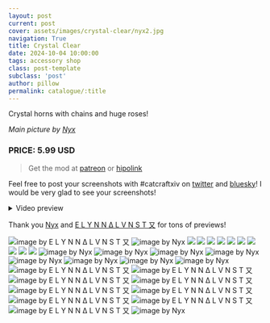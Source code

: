 ```yaml
---
layout: post
current: post
cover: assets/images/crystal-clear/nyx2.jpg
navigation: True
title: Crystal Clear
date: 2024-10-04 10:00:00
tags: accessory shop
class: post-template
subclass: 'post'
author: pillow
permalink: catalogue/:title
---
```


Crystal horns with chains and huge roses!

*Main picture by [Nyx](https://bsky.app/profile/tsukuyomi.bsky.social/post/3l6xowjah2f2h)*

### PRICE: 5.99 USD

> Get the mod at [patreon](https://www.patreon.com/catcraftFFXIV/shop/crystal-clear-horns-516913?source=storefront) or [hipolink](https://hipolink.me/pomigrein/products/crystal-clear--horns)

Feel free to post your screenshots with #catcraftxiv on [twitter](https://x.com/hashtag/catcraftxiv?src=hashtag_click) and [bluesky](https://bsky.app/hashtag/catcraftxiv)! I would be very glad to see your screenshots!

<details>
  <summary>Video preview</summary>
  <iframe src="https://www.youtube.com/embed/BYw_YHksPd0" width="720" height="405" frameborder="0" webkitallowfullscreen mozallowfullscreen allowfullscreen></iframe>
</details>

Thank you [Nyx](https://bsky.app/profile/tsukuyomi.bsky.social) and [E L Y N N Δ L V N S T 又](https://x.com/neongraves_) for tons of previews!

<img src="/assets/images/crystal-clear/Screenshot_2024-12-10_135318.jpg" title="image by E L Y N N Δ L V N S T 又"/>
<img src="/assets/images/crystal-clear/tsukuyomi 3l7bgtchkrt27_p0.jpg" title="image by Nyx"/>
<img src="/assets/images/crystal-clear/pic1.jpg"/>
<img src="/assets/images/crystal-clear/pic2.jpg"/>
<img src="/assets/images/crystal-clear/pic3.jpg"/>
<img src="/assets/images/crystal-clear/pic4.jpg"/>
<img src="/assets/images/crystal-clear/pic5.jpg"/>
<img src="/assets/images/crystal-clear/pic5-1.jpg"/>
<img src="/assets/images/crystal-clear/pic6.jpg"/>
<img src="/assets/images/crystal-clear/pic7.jpg"/>
<img src="/assets/images/crystal-clear/pic8.jpg"/>
<img src="/assets/images/crystal-clear/pic9.jpg"/>
<img src="/assets/images/crystal-clear/nyx1.jpg" title="image by Nyx"/>
<img src="/assets/images/crystal-clear/nyx3.jpg" title="image by Nyx"/>
<img src="/assets/images/crystal-clear/nyx4.jpg" title="image by Nyx"/>
<img src="/assets/images/crystal-clear/nyx5.jpg" title="image by Nyx"/>
<img src="/assets/images/crystal-clear/nyx6.jpg" title="image by Nyx"/>
<img src="/assets/images/crystal-clear/nyx7.jpg" title="image by Nyx"/>
<img src="/assets/images/crystal-clear/nyx8.jpg" title="image by Nyx"/>
<img src="/assets/images/crystal-clear/tsukuyomi 3l7hf37v5kt2q_p0.jpg" title="image by Nyx"/>
<img src="/assets/images/crystal-clear/Screenshot_2024-12-09_173647_processed3.jpg" title="image by E L Y N N Δ L V N S T 又"/>
<img src="/assets/images/crystal-clear/Screenshot_2024-12-10_001652.jpg" title="image by E L Y N N Δ L V N S T 又"/>
<img src="/assets/images/crystal-clear/Screenshot_2024-12-10_205952.jpg" title="image by E L Y N N Δ L V N S T 又"/>
<img src="/assets/images/crystal-clear/Screenshot_2024-12-12_011047.jpg" title="image by E L Y N N Δ L V N S T 又"/>
<img src="/assets/images/crystal-clear/Snow_dayt.jpg" title="image by E L Y N N Δ L V N S T 又"/>
<img src="/assets/images/crystal-clear/Screenshot_2024-12-16_111718.jpg" title="image by E L Y N N Δ L V N S T 又"/>
<img src="/assets/images/crystal-clear/Screenshot_2024-12-16_175132.jpg" title="image by E L Y N N Δ L V N S T 又"/>
<img src="/assets/images/crystal-clear/Screenshot_2024-12-18_122809.jpg" title="image by E L Y N N Δ L V N S T 又"/>
<img src="/assets/images/crystal-clear/Screenshot_2024-12-18_133945.jpg" title="image by E L Y N N Δ L V N S T 又"/>
<img src="/assets/images/crystal-clear/nyx2.jpg" title="image by Nyx"/>
